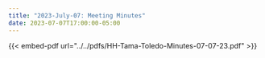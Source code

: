 ```yaml
---
title: "2023-July-07: Meeting Minutes"
date: 2023-07-07T17:00:00-05:00
--- 
```


{{< embed-pdf url="../../pdfs/HH-Tama-Toledo-Minutes-07-07-23.pdf" >}}

